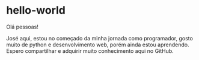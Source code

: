 # hello-world

Olá pessoas!

José aqui, estou no começado da minha jornada como programador, gosto muito de python e desenvolvimento web, porém ainda estou aprendendo.
Espero compartilhar e adquirir  muito conhecimento aqui no GitHub.
